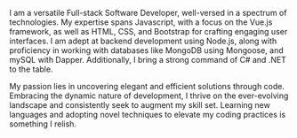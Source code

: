 I am a versatile Full-stack Software Developer, well-versed in a spectrum of technologies. My expertise spans Javascript, with a focus on the Vue.js framework, as well as HTML, CSS, and Bootstrap for crafting engaging user interfaces. I am adept at backend development using Node.js, along with proficiency in working with databases like MongoDB using Mongoose, and mySQL with Dapper. Additionally, I bring a strong command of C# and .NET to the table.

My passion lies in uncovering elegant and efficient solutions through code. Embracing the dynamic nature of development, I thrive on the ever-evolving landscape and consistently seek to augment my skill set. Learning new languages and adopting novel techniques to elevate my coding practices is something I relish.
